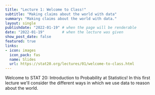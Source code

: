 ```yaml
---
title: "Lecture 1: Welcome to Class!"
subtitle: "Making claims about the world with data"
summary: "Making claims about the world with data."
layout: single
publishdate: "2022-01-19" # when the page will be renderable
date: "2022-01-19"        # when the lecture was given
show_post_date: false
featured: true
links:
- icon: images
  icon_pack: fas
  name: Slides
  url: https://stat20.org/lectures/01/welcome-to-class.html
---
```


Welcome to STAT 20: Introduction to Probability at Statistics! In this first lecture we'll consider the different ways in which we use data to reason about the world.